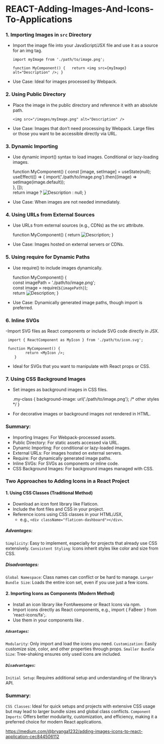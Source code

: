 # REACT-Adding-Images-And-Icons-To-Applications

### 1. Importing Images in `src` Directory
- Import the image file into your JavaScript/JSX file and use it as a source for an img tag.

      import myImage from './path/to/image.png';  

      function MyComponent() {   return <img src={myImage} alt="Description" />; }
- Use Case: Ideal for images processed by Webpack.

### 2. Using Public Directory
- Place the image in the public directory and reference it with an absolute path.

      <img src="/images/myImage.png" alt="Description" />
- Use Case: Images that don’t need processing by Webpack. Large files or those you want to be accessible directly via URL.

### 3. Dynamic Importing
- Use dynamic import() syntax to load images. Conditional or lazy-loading images.

     function MyComponent() {
       const [image, setImage] = useState(null);     
             useEffect(() => {     import('./path/to/image.png').then((image) 
                           => setImage(image.default));  \
              }, []);      
        return image ? <img src={image} alt="Description" /> : null;
     }
- Use Case: When images are not needed immediately.

### 4. Using URLs from External Sources
- Use URLs from external sources (e.g., CDNs) as the src attribute.

   function MyComponent() {
       return <img src="https://example.com/path/to/image.png" alt="Description" />;
    }
- Use Case: Images hosted on external servers or CDNs.

### 5. Using require for Dynamic Paths
- Use require() to include images dynamically. 

    function MyComponent() {   
       const imagePath = './path/to/image.png';  
       const image = require(`${imagePath}`);      
           return <img src={image} alt="Description" />; 
    }
- Use Case: Dynamically generated image paths, though import is preferred.

### 6. Inline SVGs
-Import SVG files as React components or include SVG code directly in JSX.

     import { ReactComponent as MyIcon } from './path/to/icon.svg';  
     
     function MyComponent() { 
             return <MyIcon />;
        }
- Ideal for SVGs that you want to manipulate with React props or CSS.

### 7. Using CSS Background Images
- Set images as background images in CSS files.

     .my-class {
          background-image: url('./path/to/image.png');
            /* other styles */
      }
- For decorative images or background images not rendered in HTML.

### Summary:
- Importing Images: For Webpack-processed assets.
- Public Directory: For static assets accessed via URL.
- Dynamic Importing: For conditional or lazy-loaded images.
- External URLs: For images hosted on external servers.
- Require: For dynamically generated image paths.
- Inline SVGs: For SVGs as components or inline code.
- CSS Background Images: For background images managed with CSS.

### Two Approaches to Adding Icons in a React Project
#### 1. Using CSS Classes (Traditional Method)
- Download an icon font library like Flaticon.
- Include the font files and CSS in your project.
- Reference icons using CSS classes in your HTML/JSX,
    - e.g., `<div className="flaticon-dashboard"></div>`.
##### Advantages:
`Simplicity`: Easy to implement, especially for projects that already use CSS extensively.
`Consistent Styling`: Icons inherit styles like color and size from CSS.
##### Disadvantages:
`Global Namespace`: Class names can conflict or be hard to manage.
`Larger Bundle Size`: Loads the entire icon set, even if you use just a few icons.
#### 2. Importing Icons as Components (Modern Method)
- Install an icon library like FontAwesome or React Icons via npm.
- Import icons directly as React components, e.g., import { FaBeer } from 'react-icons/fa';.
- Use them in your components like <FaBeer />.
##### `Advantages`:
`Modularity`: Only import and load the icons you need.
`Customization`: Easily customize size, color, and other properties through props.
`Smaller Bundle Size`: Tree-shaking ensures only used icons are included.
##### `Disadvantages`:
`Initial Setup`: Requires additional setup and understanding of the library’s API.
### Summary:
`CSS Classes`: Ideal for quick setups and projects with extensive CSS usage but may lead to larger bundle sizes and global class conflicts.
`Component Imports`: Offers better modularity, customization, and efficiency, making it a preferred choice for modern React applications.

https://medium.com/@bryanga1232/adding-images-icons-to-react-application-cec844506112
